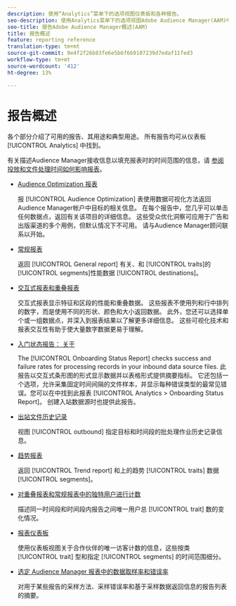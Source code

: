 ```yaml
---
description: 使用“Analytics”菜单下的选项视图仪表板和各种报告。
seo-description: 使用Analytics菜单下的选项视图Adobe Audience Manager(AAM)中的仪表板和各种报告。
seo-title: 报告Adobe Audience Manager概述(AAM)
title: 报告概述
feature: reporting reference
translation-type: tm+mt
source-git-commit: 9e4f2f26b83fe6e5b6f669107239d7edaf11fed3
workflow-type: tm+mt
source-wordcount: '412'
ht-degree: 13%

---
```



# 报告概述

各个部分介绍了可用的报告、其用途和典型用途。 所有报告均可从仪表板 [!UICONTROL Analytics] 中找到。

有关描述Audience Manager接收信息以填充报表时的时间范围的信息，请 [参阅投放和文件处理时间如何影响报表](/help/using/reference/reporting-file-transfer-timeframe.md)。

* [Audience Optimization 报表](/help/using/reporting/audience-optimization-reports/audience-optimization-reports.md)

   报 [!UICONTROL Audience Optimization] 表使用数据可视化方法返回Audience Manager帐户中目标的相关信息。 在每个报告中，您几乎可以单击任何数据点，返回有关该项目的详细信息。 这些受众优化洞察可应用于广告和出版渠道的多个用例，但默认情况下不可用。 请与Audience Manager顾问联系以开始。

* [常规报表](/help/using/reporting/general-reports.md)

   返回 [!UICONTROL General report] 有关、和 [!UICONTROL traits]的 [!UICONTROL segments]性能数据 [!UICONTROL destinations]。

* [交互式报表和重叠报表](/help/using/reporting/dynamic-reports/dynamic-reports.md)

   交互式报表显示特征和区段的性能和重叠数据。 这些报表不使用列和行中排列的数字，而是使用不同的形状、颜色和大小返回数据。 此外，您还可以选择单个或一组数据点，并深入到报表结果以了解更多详细信息。 这些可视化技术和报表交互性有助于使大量数字数据更易于理解。

* [入门状态报告： 关于](/help/using/reporting/onboarding-status-report.md)

   The [!UICONTROL Onboarding Status Report] checks success and failure rates for processing records in your inbound data source files. 此报告以交互式条形图的形式显示数据并以表格形式提供摘要指标。 它还包括一个选项，允许采集固定时间间隔的文件样本，并显示每种错误类型的最常见错误。您可以在中找到此报表 [!UICONTROL Analytics > Onboarding Status Report]。 创建入站数据源时也提供此报告。

* [出站文件历史记录](/help/using/reporting/outbound-history-report.md)

   视图 [!UICONTROL outbound] 指定目标和时间段的批处理作业历史记录信息。

* [趋势报表](/help/using/reporting/trend-reports.md)

   返回 [!UICONTROL Trend report] 和上的趋势 [!UICONTROL traits] 数据 [!UICONTROL segments]。

* [对重叠报表和常规报表中的独特用户进行计数](/help/using/reporting/unique-user-counts.md)

   描述同一时间段和时间段内报告之间唯一用户总 [!UICONTROL trait] 数的变化情况。

* [报表仪表板](/help/using/reporting/trend-reports.md)

   使用仪表板视图关于合作伙伴的唯一访客计数的信息，这些按类 [!UICONTROL trait] 型和指定 [!UICONTROL segments] 的时间范围细分。

* [选定 Audience Manager 报表中的数据取样率和错误率](/help/using/reporting/report-sampling.md)

   对用于某些报告的采样方法、采样错误率和基于采样数据返回信息的报告列表的摘要。

